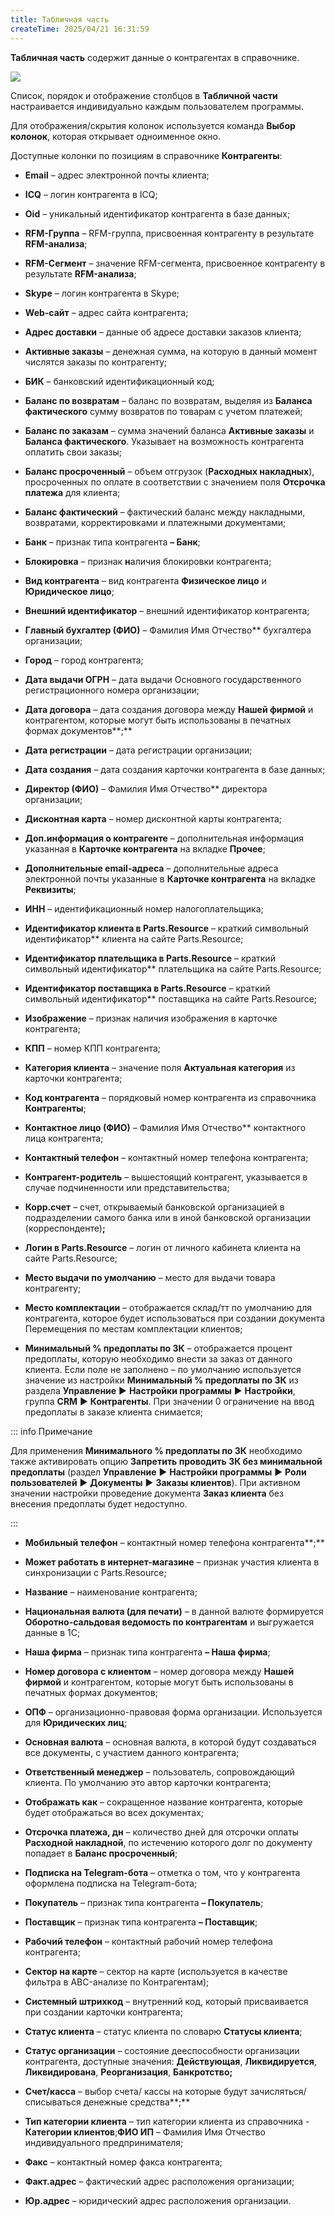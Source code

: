 ```yaml
---
title: Табличная часть
createTime: 2025/04/21 16:31:59
---
```

**Табличная часть** содержит данные о контрагентах в справочнике.

![](Aspose.Words.83ab1c44-6b28-430a-a5f2-4d9e6ba1abd4.150.png)

Список, порядок и отображение столбцов в **Табличной части** настраивается индивидуально каждым пользователем программы.

Для отображения/скрытия колонок используется команда **Выбор колонок**, которая открывает одноименное окно.

Доступные колонки по позициям в справочнике **Контрагенты**:

- **Email** – адрес электронной почты клиента;

- **ICQ** – логин контрагента в ICQ;

- **Oid** – уникальный идентификатор контрагента в базе данных;

- **RFM-Группа** – RFM-группа, присвоенная контрагенту в результате **RFM-анализа**;

- **RFM-Сегмент** – значение RFM-сегмента, присвоенное контрагенту в результате **RFM-анализа**;

- **Skype** – логин контрагента в Skype;

- **Web-сайт** – адрес сайта контрагента;

- **Адрес доставки** – данные об адресе доставки заказов клиента;

- **Активные заказы** – денежная сумма, на которую в данный момент числятся заказы по контрагенту;

- **БИК** – банковский идентификационный код;

- **Баланс по возвратам** – баланс по возвратам, выделяя из **Баланса фактического** сумму возвратов по товарам с учетом платежей;

- **Баланс по заказам** – сумма значений баланса **Активные заказы** и **Баланса фактического**. Указывает на возможность контрагента оплатить свои заказы;

- **Баланс просроченный** – объем отгрузок (**Расходных накладных**), просроченных по оплате в соответствии с значением поля **Отсрочка платежа** для клиента;

- **Баланс фактический** – фактический баланс между накладными, возвратами, корректировками и платежными документами;

- **Банк** – признак типа контрагента **– Банк**;

- **Блокировка** – признак **н**аличия блокировки контрагента;

- **Вид контрагента** – вид контрагента **Физическое лицо** и **Юридическое лицо**;

- **Внешний идентификатор** – внешний идентификатор контрагента;

- **Главный бухгалтер (ФИО)** – Фамилия Имя Отчество** бухгалтера организации;

- **Город** – город контрагента;

- **Дата выдачи ОГРН** – дата выдачи Основного государственного регистрационного номера организации;

- **Дата договора** – дата создания договора между **Нашей фирмой** и контрагентом, которые могут быть использованы в печатных формах документов**;**

- **Дата регистрации** – дата регистрации организации;

- **Дата создания** – дата создания карточки контрагента в базе данных;

- **Директор (ФИО)** – Фамилия Имя Отчество** директора организации;

- **Дисконтная карта** – номер дисконтной карты контрагента;

- **Доп.информация о контрагенте** – дополнительная информация указанная в **Карточке контрагента** на вкладке **Прочее**;

- **Дополнительные email-адреса** – дополнительные адреса электронной почты указанные в **Карточке контрагента** на вкладке **Реквизиты**;

- **ИНН** – идентификационный номер налогоплательщика;

- **Идентификатор клиента в Parts.Resource** – краткий символьный идентификатор** клиента на сайте Parts.Resource;

- **Идентификатор плательщика в Parts.Resource** – краткий символьный идентификатор** плательщика на сайте Parts.Resource;

- **Идентификатор поставщика в Parts.Resource** – краткий символьный идентификатор** поставщика на сайте Parts.Resource;

- **Изображение** –  признак наличия изображения в карточке контрагента;

- **КПП** – номер КПП контрагента;

- **Категория клиента** – значение поля **Актуальная категория** из карточки контрагента;

- **Код контрагента** – порядковый номер контрагента из справочника **Контрагенты**;

- **Контактное лицо (ФИО)** – Фамилия Имя Отчество** контактного лица контрагента;

- **Контактный телефон** – контактный номер телефона контрагента;

- **Контрагент-родитель** – вышестоящий контрагент, указывается в случае подчиненности или представительства;

- **Корр.счет** – счет, открываемый банковской организацией в подразделении самого банка или в иной банковской организации (корреспонденте)**;**

- **Логин в Parts.Resource** – логин от личного кабинета клиента на сайте Parts.Resource;

- **Место выдачи по умолчанию** – место для выдачи товара контрагенту;

- **Место комплектации** – отображается склад/тт по умолчанию для контрагента, которое будет использоваться при создании документа Перемещения по местам комплектации клиентов;

- **Минимальный % предоплаты по ЗК** – отображается процент предоплаты, которую необходимо внести за заказ от данного клиента. Если поле не заполнено  – по умолчанию используется значение из настройки **Минимальный % предоплаты по ЗК** из раздела **Управление** ► **Настройки программы** ► **Настройки**, группа **CRM** ► **Контрагенты**. При значении 0 ограничение на ввод предоплаты в заказе клиента снимается;

::: info Примечание

Для применения **Минимального % предоплаты по ЗК** необходимо также активировать опцию **Запретить проводить ЗК без минимальной предоплаты** (раздел **Управление** ► **Настройки программы** ► **Роли пользователей** ► **Документы** ► **Заказы клиентов**). При активном значении настройки проведение документа **Заказ клиента** без внесения предоплаты будет недоступно.

:::
- **Мобильный телефон** – контактный номер телефона контрагента**;**

- **Может работать в интернет-магазине** – признак участия клиента в синхронизации с Parts.Resource;

- **Название** – наименование контрагента;

- **Национальная валюта (для печати)** – в данной валюте формируется **Оборотно-сальдовая ведомость по контрагентам** и выгружается данные в 1С;

- **Наша фирма** – признак типа контрагента **– Наша фирма**;

- **Номер договора с клиентом** – номер договора между **Нашей фирмой** и контрагентом, которые могут быть использованы в печатных формах документов;

- **ОПФ** – организационно-правовая форма организации. Используется для **Юридических лиц**;

- **Основная валюта** – основная валюта, в которой будут создаваться все документы, с участием данного контрагента;

- **Ответственный менеджер** – пользователь, сопровождающий клиента. По умолчанию это автор карточки контрагента;

- **Отображать как** – сокращенное название контрагента, которые будет отображаться во всех документах;

- **Отсрочка платежа, дн** – количество дней для отсрочки оплаты **Расходной накладной**, по истечению которого долг по документу попадает в **Баланс просроченный**;

- **Подписка на Telegram-бота** – отметка о том, что у контрагента оформлена подписка на Telegram-бота;

- **Покупатель** – признак типа контрагента **– Покупатель**;

- **Поставщик** – признак типа контрагента **– Поставщик**;

- **Рабочий телефон** – контактный рабочий номер телефона контрагента;

- **Сектор на карте** – сектор на карте (используется в качестве фильтра в ABC-анализе по Контрагентам);

- **Системный штрихкод** – внутренний код, который присваивается при создании карточки контрагента;

- **Статус клиента** – статус клиента по словарю **Статусы клиента**;

- **Статус организации** – состояние дееспособности организации контрагента, доступные значения: **Действующая**, **Ликвидируется**, **Ликвидирована**, **Реорганизация**, **Банкротство;**

- **Счет/касса** – выбор счета/ кассы на которые будут зачисляться/списываться денежные средства**;**

- **Тип категории клиента** – тип категории клиента из справочника - **Категории клиентов**;**ФИО ИП** – Фамилия Имя Отчество индивидуального предпринимателя;

- **Факс** – контактный номер факса контрагента;

- **Факт.адрес** – фактический адрес расположения организации;

- **Юр.адрес** – юридический адрес расположения организации.